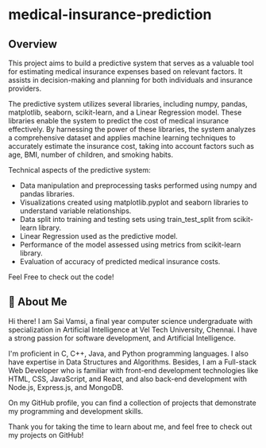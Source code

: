 # medical-insurance-prediction

## Overview

This project aims to build a predictive system that serves as a valuable tool for estimating medical insurance expenses based on relevant factors. It assists in decision-making and planning for both individuals and insurance providers.

The predictive system utilizes several libraries, including numpy, pandas, matplotlib, seaborn, scikit-learn, and a Linear Regression model. These libraries enable the system to predict the cost of medical insurance effectively. By harnessing the power of these libraries, the system analyzes a comprehensive dataset and applies machine learning techniques to accurately estimate the insurance cost, taking into account factors such as age, BMI, number of children, and smoking habits.

Technical aspects of the predictive system:

- Data manipulation and preprocessing tasks performed using numpy and pandas libraries.
- Visualizations created using matplotlib.pyplot and seaborn libraries to understand variable relationships.
- Data split into training and testing sets using train_test_split from scikit-learn library.
- Linear Regression used as the predictive model.
- Performance of the model assessed using metrics from scikit-learn library.
- Evaluation of accuracy of predicted medical insurance costs.

Feel Free to check out the code!

## 🚀 About Me
Hi there! I am Sai Vamsi, a final year computer science undergraduate with specialization in Artificial Intelligence at Vel Tech University, Chennai. I have a strong passion for software development, and Artificial Intelligence.

I'm proficient in C, C++, Java, and Python programming languages. I also have expertise in Data Structures and Algorithms. Besides, I am a Full-stack Web Developer who is familiar with front-end development technologies like HTML, CSS, JavaScript, and React, and also back-end development with Node.js, Express.js, and MongoDB.

On my GitHub profile, you can find a collection of projects that demonstrate my programming and development skills.

Thank you for taking the time to learn about me, and feel free to check out my projects on GitHub!
